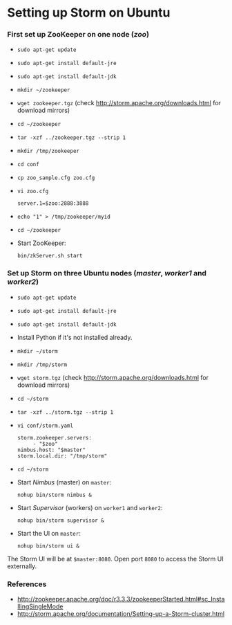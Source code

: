 Setting up Storm on Ubuntu
==========================

### First set up ZooKeeper on one node (*zoo*)

* `sudo apt-get update`
* `sudo apt-get install default-jre`
* `sudo apt-get install default-jdk`
* `mkdir ~/zookeeper`
* `wget zookeeper.tgz` (check http://storm.apache.org/downloads.html for download mirrors)
* `cd ~/zookeeper`
* `tar -xzf ../zookeeper.tgz --strip 1`
* `mkdir /tmp/zookeeper`
* `cd conf`
* `cp zoo_sample.cfg zoo.cfg`
* `vi zoo.cfg`
    ```
    server.1=$zoo:2888:3888
	```
* `echo "1" > /tmp/zookeeper/myid`
* `cd ~/zookeeper`
* Start ZooKeeper:

	`bin/zkServer.sh start`

### Set up Storm on three Ubuntu nodes (*master*, *worker1* and *worker2*)

* `sudo apt-get update`
* `sudo apt-get install default-jre`
* `sudo apt-get install default-jdk`
* Install Python if it's not installed already.
* `mkdir ~/storm`
* `mkdir /tmp/storm`
* `wget storm.tgz` (check http://storm.apache.org/downloads.html for download mirrors)
* `cd ~/storm`
* `tar -xzf ../storm.tgz --strip 1`
* `vi conf/storm.yaml`
	```
	storm.zookeeper.servers:
    	 - "$zoo"
	nimbus.host: "$master"
	storm.local.dir: "/tmp/storm"
	```
* `cd ~/storm`
* Start *Nimbus* (master) on `master`:

	`nohup bin/storm nimbus &`
* Start *Supervisor* (workers) on `worker1` and `worker2`:

	`nohup bin/storm supervisor &`
* Start the UI on `master`:

	`nohup bin/storm ui &`

The Storm UI will be at `$master:8080`. Open port `8080` to access the Storm UI externally.

### References 

* http://zookeeper.apache.org/doc/r3.3.3/zookeeperStarted.html#sc_InstallingSingleMode
* http://storm.apache.org/documentation/Setting-up-a-Storm-cluster.html